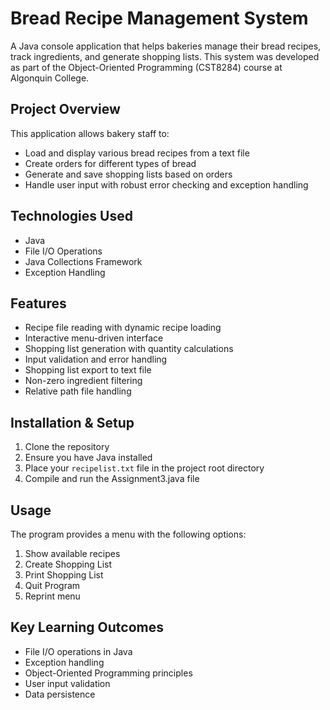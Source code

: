 # Bread Recipe Management System

A Java console application that helps bakeries manage their bread recipes, track ingredients, and generate shopping lists. This system was developed as part of the Object-Oriented Programming (CST8284) course at Algonquin College.

## Project Overview

This application allows bakery staff to:
- Load and display various bread recipes from a text file
- Create orders for different types of bread
- Generate and save shopping lists based on orders
- Handle user input with robust error checking and exception handling

## Technologies Used
- Java
- File I/O Operations
- Java Collections Framework
- Exception Handling

## Features
- Recipe file reading with dynamic recipe loading
- Interactive menu-driven interface
- Shopping list generation with quantity calculations
- Input validation and error handling
- Shopping list export to text file
- Non-zero ingredient filtering
- Relative path file handling

## Installation & Setup
1. Clone the repository
2. Ensure you have Java installed
3. Place your `recipelist.txt` file in the project root directory
4. Compile and run the Assignment3.java file

## Usage
The program provides a menu with the following options:
1. Show available recipes
2. Create Shopping List
3. Print Shopping List
4. Quit Program
0. Reprint menu

## Key Learning Outcomes
- File I/O operations in Java
- Exception handling
- Object-Oriented Programming principles
- User input validation
- Data persistence
